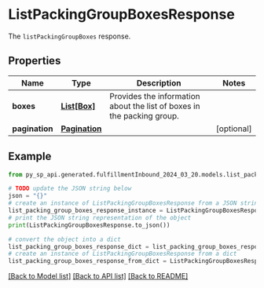 # ListPackingGroupBoxesResponse

The `listPackingGroupBoxes` response.

## Properties

Name | Type | Description | Notes
------------ | ------------- | ------------- | -------------
**boxes** | [**List[Box]**](Box.md) | Provides the information about the list of boxes in the packing group. | 
**pagination** | [**Pagination**](Pagination.md) |  | [optional] 

## Example

```python
from py_sp_api.generated.fulfillmentInbound_2024_03_20.models.list_packing_group_boxes_response import ListPackingGroupBoxesResponse

# TODO update the JSON string below
json = "{}"
# create an instance of ListPackingGroupBoxesResponse from a JSON string
list_packing_group_boxes_response_instance = ListPackingGroupBoxesResponse.from_json(json)
# print the JSON string representation of the object
print(ListPackingGroupBoxesResponse.to_json())

# convert the object into a dict
list_packing_group_boxes_response_dict = list_packing_group_boxes_response_instance.to_dict()
# create an instance of ListPackingGroupBoxesResponse from a dict
list_packing_group_boxes_response_from_dict = ListPackingGroupBoxesResponse.from_dict(list_packing_group_boxes_response_dict)
```
[[Back to Model list]](../README.md#documentation-for-models) [[Back to API list]](../README.md#documentation-for-api-endpoints) [[Back to README]](../README.md)


